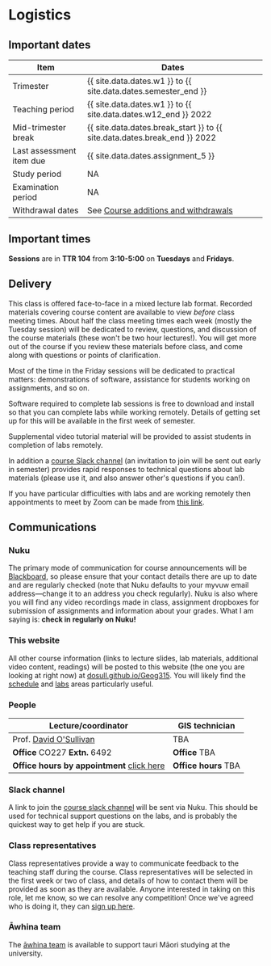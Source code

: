 # Logistics
## Important dates

Item | Dates
 -- | --
Trimester | {{ site.data.dates.w1 }} to {{ site.data.dates.semester_end }}
Teaching period | {{ site.data.dates.w1 }} to {{ site.data.dates.w12_end }} 2022
Mid-trimester break | {{ site.data.dates.break_start }} to {{ site.data.dates.break_end }} 2022
Last assessment item due | {{ site.data.dates.assignment_5 }}
Study period | NA
Examination period | NA
Withdrawal dates | See [Course additions and  withdrawals](https://www.wgtn.ac.nz/home/admisenrol/payments/withdrawalsrefunds "Course additions and withdrawals")

## Important times
**Sessions** are in **TTR 104** from **3:10-5:00** on **Tuesdays** and **Fridays**.

## Delivery
This class is offered face-to-face in a mixed lecture lab format. Recorded materials covering course content are available to view _before_ class meeting times. About half the class meeting times each week (mostly the Tuesday session) will be dedicated to review, questions, and discussion of the course materials (these won't be two hour lectures!). You will get more out of the course if you review these materials before class, and come along with questions or points of clarification.

Most of the time in the Friday sessions will be dedicated to practical matters: demonstrations of software, assistance for students working on assignments, and so on.

Software required to complete lab sessions is free to download and install so that you can complete labs while working remotely. Details of getting set up for this will be available in the first week of semester.

Supplemental video tutorial material will be provided to assist students in completion of labs remotely.

In addition a [course Slack channel](https://vuwgeog315t22023.slack.com/ "Course slack channel") (an invitation to join will be sent out early in semester) provides rapid responses to technical questions about lab materials (please use it, and also answer other's questions if you can!).

If you have particular difficulties with labs and are working remotely then appointments to meet by Zoom can be made from [this link](https://calendly.com/dosullivan "Schedule an office hours appointment").

## Communications
### Nuku
The primary mode of communication for course announcements will be [Blackboard](https://www.wgtn.ac.nz/students/tools-and-help/nuku "VUW Nuku"), so please ensure that your contact details there are up to date and are regularly checked (note that Nuku defaults to your myvuw email address&mdash;change it to an address you check regularly). Nuku is also where you will find any video recordings made in class, assignment dropboxes for submission of assignments and information about your grades. What I am saying is: **check in regularly on Nuku!**

### This website
All other course information (links to lecture slides, lab materials, additional video content, readings) will be posted to this website (the one you are looking at right now) at [dosull.github.io/Geog315](https://dosull.github.io/Geog315). You will likely find the [schedule](schedule.html "Course schedule") and [labs](labs.html "Lab materials") areas particularly useful.

### People

| Lecture/coordinator | GIS technician |
| -- | -- |
| Prof. [David O'Sullivan](mailto:david.osullivan@vuw.ac.nz "email David") | TBA |
| **Office** CO227 **Extn.** 6492 | **Office** TBA |
| **Office hours by appointment** [click here](https://calendly.com/dosullivan "Schedule an office hours appointment") | **Office hours** TBA |

### Slack channel
A link to join the [course slack channel](https://vuwgeog315t22023.slack.com/ "Course slack channel") will be sent via Nuku. This should be used for technical support questions on the labs, and is probably the quickest way to get help if you are stuck.

### Class representatives
Class representatives provide a way to communicate feedback to the teaching staff during the course. Class representatives will be selected in the first week or two of class, and details of how to contact them will be provided as soon as they are available. Anyone interested in taking on this role, let me know, so we can resolve any competition! Once we've agreed who is doing it, they can [sign up here](https://www.vuwsa.org.nz/class-representatives "VUWSA class representatives signup").

### Āwhina team
The [āwhina team](https://www.wgtn.ac.nz/maori-hub/tautoko/whanau/awhina/team "Āwhina") is available to support tauri Māori studying at the university.
